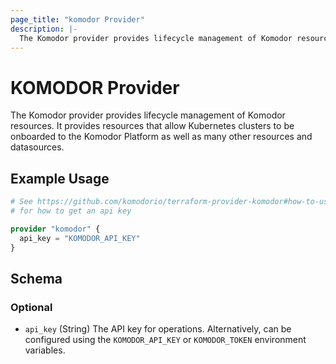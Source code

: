 ```yaml
---
page_title: "komodor Provider"
description: |-
  The Komodor provider provides lifecycle management of Komodor resources.
---
```


# KOMODOR Provider

The Komodor provider provides lifecycle management of Komodor resources. It provides resources
that allow Kubernetes clusters to be onboarded to the Komodor Platform as well as many other resources
and datasources.

## Example Usage

```terraform
# See https://github.com/komodorio/terraform-provider-komodor#how-to-use
# for how to get an api key

provider "komodor" {
  api_key = "KOMODOR_API_KEY"
}
```

<!-- schema generated by tfplugindocs -->
## Schema

### Optional

- `api_key` (String) The API key for operations. Alternatively, can be configured using the `KOMODOR_API_KEY` or `KOMODOR_TOKEN` environment variables.
